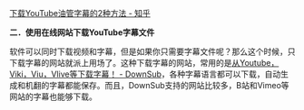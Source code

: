[下载YouTube油管字幕的2种方法 \- 知乎](https://zhuanlan.zhihu.com/p/349506890)

**二．使用在线网站下载YouTube字幕文件**

软件可以同时下载视频和字幕，但是如果你只需要字幕文件呢？那么这个时候，只下载字幕的网站就派上用场了。这种下载字幕的网站，常用的是[从Youtube，Viki，Viu，Vlive等下载字幕！ \- DownSub](https://downsub.com/)，各种字幕语言都可以下载，自动生成和机翻的字幕都能保存。而且，DownSub支持的网站比较多，B站和Vimeo等网站的字幕也能够下载。